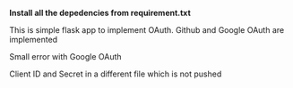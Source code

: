 **Install all the depedencies from requirement.txt**

This is simple flask app to implement OAuth. 
Github and Google OAuth are implemented

Small error with Google OAuth

Client ID and Secret in a different file which is not pushed
